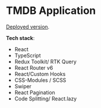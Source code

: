 # TMDB Application

[Deployed version](https://tmdb-react-ten.vercel.app/).


**Tech stack**:
- React
- TypeScript
- Redux Toolkit/ RTK Query
- React Router v6
- React/Custom Hooks
- CSS-Modules / SCSS
- Swiper
- React Pagination
- Code Splitting/ React.lazy

